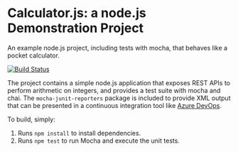 Calculator.js: a node.js Demonstration Project
==============================================
An example node.js project, including tests with mocha, that behaves like
a pocket calculator.

[![Build Status](https://dev.azure.com/lloydtripp/Integrating%20External%20Source%20Control%20with%20Azure%20Pipelines/_apis/build/status/MrLRTripp.calculator?branchName=refs%2Fpull%2F1%2Fmerge)](https://dev.azure.com/lloydtripp/Integrating%20External%20Source%20Control%20with%20Azure%20Pipelines/_build/latest?definitionId=4&branchName=refs%2Fpull%2F1%2Fmerge)

The project contains a simple node.js application that exposes REST APIs
to perform arithmetic on integers, and provides a test suite with mocha
and chai.  The `mocha-junit-reporters` package is included to provide XML
output that can be presented in a continuous integration tool like
[Azure DevOps](https://azure.com/devops).

To build, simply:

1. Runs `npm install` to install dependencies.
2. Runs `npm test` to run Mocha and execute the unit tests.

